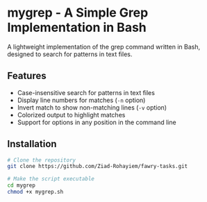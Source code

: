# mygrep - A Simple Grep Implementation in Bash

A lightweight implementation of the grep command written in Bash, designed to search for patterns in text files.

## Features

- Case-insensitive search for patterns in text files
- Display line numbers for matches (`-n` option)
- Invert match to show non-matching lines (`-v` option)
- Colorized output to highlight matches
- Support for options in any position in the command line

## Installation

```bash
# Clone the repository
git clone https://github.com/Ziad-Rohayiem/fawry-tasks.git

# Make the script executable
cd mygrep
chmod +x mygrep.sh
